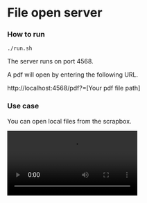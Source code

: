 # File open server

### How to run
```
./run.sh
```
The server runs on port 4568.

A pdf will open by entering the following URL.

http://localhost:4568/pdf?=[Your pdf file path]

### Use case

You can open local files from the scrapbox.

![example](https://user-images.githubusercontent.com/855816/212560579-23875026-2437-43f3-a6e1-32a2970d85da.mov
)